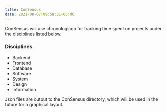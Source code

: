 ```yaml
---
title: ConSensus
date: 2021-08-07T09:58:31-05:00
---
```


ConSensus will use chronologicon for tracking time spent on projects under the disciplines listed below.

### Disciplines 

* Backend
* Frontend
* Database
* Software
* System
* Design
* Information

Json files are output to the ConSensus directory, which will be used in the future for a graphical layout.